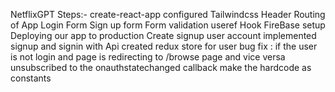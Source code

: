 NetflixGPT
    Steps:-
        create-react-app
        configured Tailwindcss
        Header
        Routing of App
        Login Form
        Sign up form
        Form validation
        useref Hook
        FireBase setup
        Deploying our app to production
        Create signup user account
        implemented signup and signin with Api
        created redux store for user
        bug fix : if the user is not login and page is redirecting to /browse page and vice versa
        unsubscribed to the onauthstatechanged callback
        make the hardcode as constants 
